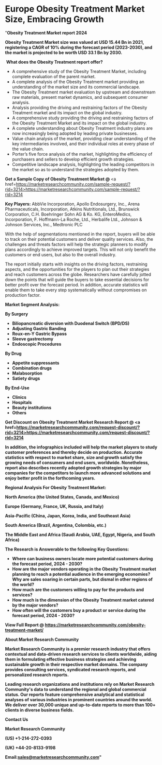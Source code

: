 # Europe Obesity Treatment Market Size, Embracing Growth
"<strong>Obesity Treatment Market report 2024</strong>

<strong>Obesity Treatment Market size was valued at USD 15.44 Bn in 2021, registering a CAGR of 10% during the forecast period (2023-2030), and the market is projected to be worth USD 33.1 Bn by 2030.</strong>

 <strong><b>What does the Obesity Treatment report offer?</b></strong>
<ul>
  <li>A comprehensive study of the Obesity Treatment Market, including complete evaluation of the parent market.</li>
  <li>A complete analysis of the Obesity Treatment market providing an understanding of the market size and its commercial landscape.</li>
  <li>The Obesity Treatment market evaluation by upstream and downstream raw materials, present market dynamics, and subsequent consumer analysis.</li>
  <li>Analysis providing the driving and restraining factors of the Obesity Treatment market and its impact on the global industry.</li>
  <li>A comprehensive study providing the driving and restraining factors of the Obesity Treatment Market and its impact on the global industry.</li>
  <li>A complete understanding about Obesity Treatment industry plans are now increasingly being adopted by leading private businesses.</li>
  <li>Value chain analysis of the market, providing clear understanding of the key intermediaries involved, and their individual roles at every phase of the value chain.</li>
  <li>Porter’s five force analysis of the market, highlighting the efficiency of purchasers and sellers to develop efficient growth strategies.</li>
  <li>Competitive landscape analysis, highlighting the leading competitors in the market so as to understand the strategies adopted by them.</li>
</ul>

<strong>Get a Sample Copy of Obesity Treatment Market @ </strong><a href=https://marketresearchcommunity.com/sample-request/?rid=3214><u>https://marketresearchcommunity.com/sample-request/?rid=3214</u></a>

<strong>Key Players:</strong> 
AbbVie Incorporation, Apollo Endosurgery, Inc., Arena Pharmaceuticals, Incorporation, Atkins Nutritionals, Ltd., Brunswick Corporation, C.H. Boehringer Sohn AG &amp; Ko. KG, EnteroMedics, Incorporation, F. Hoffmann-La Roche, Ltd., Herbalife Ltd., Johnson &amp; Johnson Services, Inc., Medtronic PLC

With the help of segmentations mentioned in the report, buyers will be able to track on their potential customers and deliver quality services. Also, the challenges and threats factors will help the strategic planners to modify plans accordingly to achieve improved targets. This will not only benefit the customers or end users, but also to the overall industry.

The report initially starts with insights on the driving factors, restraining aspects, and the opportunities for the players to plan out their strategies and reach customers across the globe. Researchers have carefully jotted down the points that will guide the buyers to take essential decisions for better profit over the forecast period. In addition, accurate statistics will enable them to take every step systematically without compromises on production factor.

<strong>Market Segment Analysis:</strong>


<strong><strong>By Surgery</strong></h4>
<ul>
 	<li>Biliopancreatic diversion with Duodenal Switch (BPD/DS)</li>
 	<li>Adjusting Gastric Banding</li>
 	<li>Roux-en-Y Gastric Bypass</li>
 	<li>Sleeve gastrectomy</li>
 	<li>Endoscopic Procedures</li>
</ul>
<strong><strong>By Drug</strong></h4>
<ul>
 	<li>Appetite suppressants</li>
 	<li>Combination drugs</li>
 	<li>Malabsorption</li>
 	<li>Satiety drugs</li>
</ul>
<strong><strong>By End-Use</strong></h4>
<ul>
 	<li>Clinics</li>
 	<li>Hospitals</li>
 	<li>Beauty institutions</li>
 	<li>Others</li>
</ul>

<strong>Get Discount on Obesity Treatment Market Research Report @ </b></strong><a href=https://marketresearchcommunity.com/request-discount/?rid=3214><u>https://marketresearchcommunity.com/request-discount/?rid=3214</u></a>

In addition, the infographics included will help the market players to study customer preferences and thereby decide on production. Accurate statistics with respect to market share, size and growth satisfy the growing needs of consumers and end users, worldwide. Nonetheless, report also describes recently adopted growth strategies by major companies for the competitors to launch more advanced solutions and enjoy better profit in the forthcoming years.

<strong>Regional Analysis For Obesity Treatment Market:</strong>

<strong>North America</strong> (the United States, Canada, and Mexico)

<strong>Europe</strong> (Germany, France, UK, Russia, and Italy)

<strong>Asia-Pacific</strong> (China, Japan, Korea, India, and Southeast Asia)

<strong>South America</strong> (Brazil, Argentina, Colombia, etc.)

<strong>The Middle East and Africa</strong> (Saudi Arabia, UAE, Egypt, Nigeria, and South Africa)

<strong>The Research is Answerable to the following Key Questions:</strong>
<ul>
 	<li>Where can business owners locate more potential customers during the forecast period, 2024 - 2030?</li>
 	<li>How are the major vendors operating in the Obesity Treatment market planning to reach a potential audience in the emerging economies? Why are sales soaring in certain parts, but dismal in other regions of the world?</li>
 	<li>How much are the customers willing to pay for the products and services?</li>
 	<li>How much is the dimension of the Obesity Treatment market catered by the major vendors?</li>
 	<li>How often will the customers buy a product or service during the forecast period, 2024 - 2030?</li>
</ul>

<strong>View Full Report @</strong> <a href=https://marketresearchcommunity.com/obesity-treatment-market/>https://marketresearchcommunity.com/obesity-treatment-market/</a>

<strong>About Market Research Community</strong>

Market Research Community is a premier research industry that offers contextual and data-driven research services to clients worldwide, aiding them in formulating effective business strategies and achieving sustainable growth in their respective market domains. The company provides consulting services, syndicated research reports, and personalized research reports.

Leading research organizations and institutions rely on Market Research Community's data to understand the regional and global commercial status. Our reports feature comprehensive analytical and statistical analyses of various industries in prominent countries around the world. We deliver over 30,000 unique and up-to-date reports to more than 100+ clients in diverse business fields.

<strong>Contact Us</strong>

<strong>Market Research Community</strong>

(US) +1-214-272-0393

(UK) +44-20-8133-9198

<strong>Email:</strong>sales@marketresearchcommunity.com"
